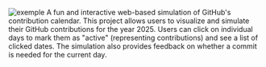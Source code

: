 ![exemple](https://github.com/user-attachments/assets/e6dcd891-732a-48b2-8ae4-6ba72c5ca8df)
A fun and interactive web-based simulation of GitHub's contribution calendar. This project allows users to visualize and simulate their GitHub contributions for the year 2025. Users can click on individual days to mark them as "active" (representing contributions) and see a list of clicked dates. The simulation also provides feedback on whether a commit is needed for the current day.
